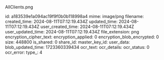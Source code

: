 AllClients.png

id: a183539e1a094ac19f9f0b0b118998a4
mime: image/png
filename: 
created_time: 2024-08-11T07:12:19.434Z
updated_time: 2024-08-11T07:12:19.434Z
user_created_time: 2024-08-11T07:12:19.434Z
user_updated_time: 2024-08-11T07:12:19.434Z
file_extension: png
encryption_cipher_text: 
encryption_applied: 0
encryption_blob_encrypted: 0
size: 448800
is_shared: 0
share_id: 
master_key_id: 
user_data: 
blob_updated_time: 1723360339434
ocr_text: 
ocr_details: 
ocr_status: 0
ocr_error: 
type_: 4